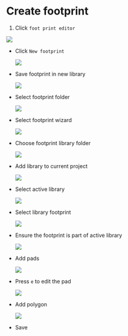 # Create footprint

1. Click `foot print editor`

  ![](img/symbol-pcb-footprint-editor.png)
- Click `New footprint`

  ![](img/new-footprint.png)
- Save footprint in new library

  ![](img/save-footprint.png)
- Select footprint folder

  ![](img/select-footprint-folder.png)
- Select footprint wizard

  ![](img/footprint-wizard.png)
- Choose footprint library folder

  ![](img/choose-footprint-lib-folder.png)
- Add library to current project

  ![](img/add-current-project.png)
- Select active library

  ![](img/select-active-library.png)
- Select library footprint

  ![](img/select-library-footprint.png)
- Ensure the footprint is part of active library

  ![](img/active-library.png)
- Add pads

  ![](img/add-pads.png)
- Press `e` to edit the pad

  ![](img/edit-pad.png)
- Add polygon

  ![](img/add-polygon.png)
- Save
